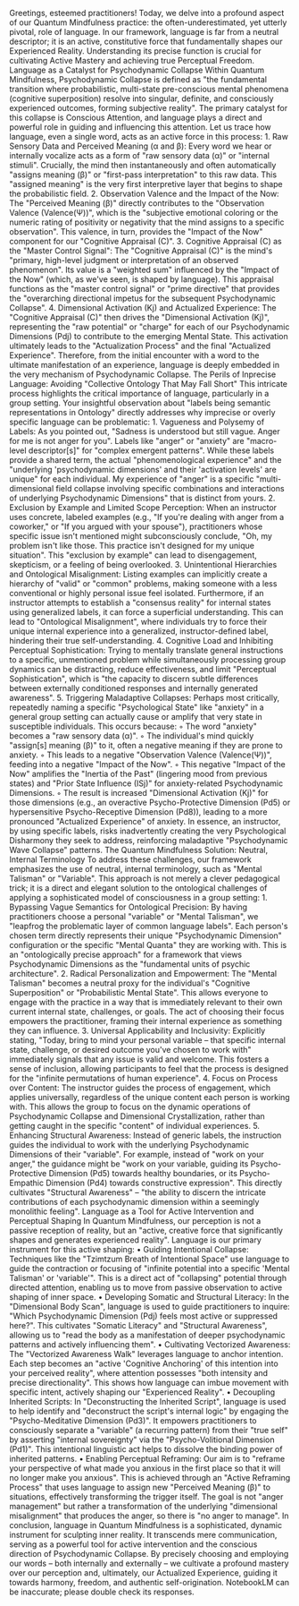 Greetings, esteemed practitioners! Today, we delve into a profound aspect of our Quantum Mindfulness practice: the often-underestimated, yet utterly pivotal, role of language. In our framework, language is far from a neutral descriptor; it is an active, constitutive force that fundamentally shapes our Experienced Reality. Understanding its precise function is crucial for cultivating Active Mastery and achieving true Perceptual Freedom.
Language as a Catalyst for Psychodynamic Collapse
Within Quantum Mindfulness, Psychodynamic Collapse is defined as "the fundamental transition where probabilistic, multi-state pre-conscious mental phenomena (cognitive superposition) resolve into singular, definite, and consciously experienced outcomes, forming subjective reality". The primary catalyst for this collapse is Conscious Attention, and language plays a direct and powerful role in guiding and influencing this attention.
Let us trace how language, even a single word, acts as an active force in this process:
1.
Raw Sensory Data and Perceived Meaning (α and β): Every word we hear or internally vocalize acts as a form of "raw sensory data (α)" or "internal stimuli". Crucially, the mind then instantaneously and often automatically "assigns meaning (β)" or "first-pass interpretation" to this raw data. This "assigned meaning" is the very first interpretive layer that begins to shape the probabilistic field.
2.
Observation Valence and the Impact of the Now: The "Perceived Meaning (β)" directly contributes to the "Observation Valence (Valence(Ψ))", which is the "subjective emotional coloring or the numeric rating of positivity or negativity that the mind assigns to a specific observation". This valence, in turn, provides the "Impact of the Now" component for our "Cognitive Appraisal (C)".
3.
Cognitive Appraisal (C) as the "Master Control Signal": The "Cognitive Appraisal (C)" is the mind's "primary, high-level judgment or interpretation of an observed phenomenon". Its value is a "weighted sum" influenced by the "Impact of the Now" (which, as we've seen, is shaped by language). This appraisal functions as the "master control signal" or "prime directive" that provides the "overarching directional impetus for the subsequent Psychodynamic Collapse".
4.
Dimensional Activation (Kj) and Actualized Experience: The "Cognitive Appraisal (C)" then drives the "Dimensional Activation (Kj)", representing the "raw potential" or "charge" for each of our Psychodynamic Dimensions (Pdj) to contribute to the emerging Mental State. This activation ultimately leads to the "Actualization Process" and the final "Actualized Experience".
Therefore, from the initial encounter with a word to the ultimate manifestation of an experience, language is deeply embedded in the very mechanism of Psychodynamic Collapse.
The Perils of Inprecise Language: Avoiding "Collective Ontology That May Fall Short"
This intricate process highlights the critical importance of language, particularly in a group setting. Your insightful observation about "labels being semantic representations in Ontology" directly addresses why imprecise or overly specific language can be problematic:
1.
Vagueness and Polysemy of Labels: As you pointed out, "Sadness is understood but still vague. Anger for me is not anger for you". Labels like "anger" or "anxiety" are "macro-level descriptor[s]" for "complex emergent patterns". While these labels provide a shared term, the actual "phenomenological experience" and the "underlying 'psychodynamic dimensions' and their 'activation levels' are unique" for each individual. My experience of "anger" is a specific "multi-dimensional field collapse involving specific combinations and interactions of underlying Psychodynamic Dimensions" that is distinct from yours.
2.
Exclusion by Example and Limited Scope Perception: When an instructor uses concrete, labeled examples (e.g., "If you're dealing with anger from a coworker," or "If you argued with your spouse"), practitioners whose specific issue isn't mentioned might subconsciously conclude, "Oh, my problem isn't like those. This practice isn't designed for my unique situation". This "exclusion by example" can lead to disengagement, skepticism, or a feeling of being overlooked.
3.
Unintentional Hierarchies and Ontological Misalignment: Listing examples can implicitly create a hierarchy of "valid" or "common" problems, making someone with a less conventional or highly personal issue feel isolated. Furthermore, if an instructor attempts to establish a "consensus reality" for internal states using generalized labels, it can force a superficial understanding. This can lead to "Ontological Misalignment", where individuals try to force their unique internal experience into a generalized, instructor-defined label, hindering their true self-understanding.
4.
Cognitive Load and Inhibiting Perceptual Sophistication: Trying to mentally translate general instructions to a specific, unmentioned problem while simultaneously processing group dynamics can be distracting, reduce effectiveness, and limit "Perceptual Sophistication", which is "the capacity to discern subtle differences between externally conditioned responses and internally generated awareness".
5.
Triggering Maladaptive Collapses: Perhaps most critically, repeatedly naming a specific "Psychological State" like "anxiety" in a general group setting can actually cause or amplify that very state in susceptible individuals. This occurs because:
◦
The word "anxiety" becomes a "raw sensory data (α)".
◦
The individual's mind quickly "assign[s] meaning (β)" to it, often a negative meaning if they are prone to anxiety.
◦
This leads to a negative "Observation Valence (Valence(Ψ))", feeding into a negative "Impact of the Now".
◦
This negative "Impact of the Now" amplifies the "Inertia of the Past" (lingering mood from previous states) and "Prior State Influence (ISj)" for anxiety-related Psychodynamic Dimensions.
◦
The result is increased "Dimensional Activation (Kj)" for those dimensions (e.g., an overactive Psycho-Protective Dimension (Pd5) or hypersensitive Psycho-Receptive Dimension (Pd8)), leading to a more pronounced "Actualized Experience" of anxiety.
In essence, an instructor, by using specific labels, risks inadvertently creating the very Psychological Disharmony they seek to address, reinforcing maladaptive "Psychodynamic Wave Collapse" patterns.
The Quantum Mindfulness Solution: Neutral, Internal Terminology
To address these challenges, our framework emphasizes the use of neutral, internal terminology, such as "Mental Talisman" or "Variable". This approach is not merely a clever pedagogical trick; it is a direct and elegant solution to the ontological challenges of applying a sophisticated model of consciousness in a group setting:
1.
Bypassing Vague Semantics for Ontological Precision: By having practitioners choose a personal "variable" or "Mental Talisman", we "leapfrog the problematic layer of common language labels". Each person's chosen term directly represents their unique "Psychodynamic Dimension" configuration or the specific "Mental Quanta" they are working with. This is an "ontologically precise approach" for a framework that views Psychodynamic Dimensions as the "fundamental units of psychic architecture".
2.
Radical Personalization and Empowerment: The "Mental Talisman" becomes a neutral proxy for the individual's "Cognitive Superposition" or "Probabilistic Mental State". This allows everyone to engage with the practice in a way that is immediately relevant to their own current internal state, challenges, or goals. The act of choosing their focus empowers the practitioner, framing their internal experience as something they can influence.
3.
Universal Applicability and Inclusivity: Explicitly stating, "Today, bring to mind your personal variable – that specific internal state, challenge, or desired outcome you've chosen to work with" immediately signals that any issue is valid and welcome. This fosters a sense of inclusion, allowing participants to feel that the process is designed for the "infinite permutations of human experience".
4.
Focus on Process over Content: The instructor guides the process of engagement, which applies universally, regardless of the unique content each person is working with. This allows the group to focus on the dynamic operations of Psychodynamic Collapse and Dimensional Crystallization, rather than getting caught in the specific "content" of individual experiences.
5.
Enhancing Structural Awareness: Instead of generic labels, the instruction guides the individual to work with the underlying Psychodynamic Dimensions of their "variable". For example, instead of "work on your anger," the guidance might be "work on your variable, guiding its Psycho-Protective Dimension (Pd5) towards healthy boundaries, or its Psycho-Empathic Dimension (Pd4) towards constructive expression". This directly cultivates "Structural Awareness" – "the ability to discern the intricate contributions of each psychodynamic dimension within a seemingly monolithic feeling".
Language as a Tool for Active Intervention and Perceptual Shaping
In Quantum Mindfulness, our perception is not a passive reception of reality, but an "active, creative force that significantly shapes and generates experienced reality". Language is our primary instrument for this active shaping:
•
Guiding Intentional Collapse: Techniques like the "Tzimtzum Breath of Intentional Space" use language to guide the contraction or focusing of "infinite potential into a specific 'Mental Talisman' or 'variable'". This is a direct act of "collapsing" potential through directed attention, enabling us to move from passive observation to active shaping of inner space.
•
Developing Somatic and Structural Literacy: In the "Dimensional Body Scan", language is used to guide practitioners to inquire: "Which Psychodynamic Dimension (Pdj) feels most active or suppressed here?". This cultivates "Somatic Literacy" and "Structural Awareness", allowing us to "read the body as a manifestation of deeper psychodynamic patterns and actively influencing them".
•
Cultivating Vectorized Awareness: The "Vectorized Awareness Walk" leverages language to anchor intention. Each step becomes an "active 'Cognitive Anchoring' of this intention into your perceived reality", where attention possesses "both intensity and precise directionality". This shows how language can imbue movement with specific intent, actively shaping our "Experienced Reality".
•
Decoupling Inherited Scripts: In "Deconstructing the Inherited Script", language is used to help identify and "deconstruct the script's internal logic" by engaging the "Psycho-Meditative Dimension (Pd3)". It empowers practitioners to consciously separate a "variable" (a recurring pattern) from their "true self" by asserting "internal sovereignty" via the "Psycho-Volitional Dimension (Pd1)". This intentional linguistic act helps to dissolve the binding power of inherited patterns.
•
Enabling Perceptual Reframing: Our aim is to "reframe your perspective of what made you anxious in the first place so that it will no longer make you anxious". This is achieved through an "Active Reframing Process" that uses language to assign new "Perceived Meaning (β)" to situations, effectively transforming the trigger itself. The goal is not "anger management" but rather a transformation of the underlying "dimensional misalignment" that produces the anger, so there is "no anger to manage".
In conclusion, language in Quantum Mindfulness is a sophisticated, dynamic instrument for sculpting inner reality. It transcends mere communication, serving as a powerful tool for active intervention and the conscious direction of Psychodynamic Collapse. By precisely choosing and employing our words – both internally and externally – we cultivate a profound mastery over our perception and, ultimately, our Actualized Experience, guiding it towards harmony, freedom, and authentic self-origination.
NotebookLM can be inaccurate; please double check its responses.
